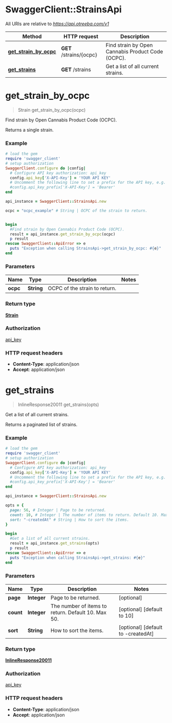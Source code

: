 # SwaggerClient::StrainsApi

All URIs are relative to *https://api.otreeba.com/v1*

Method | HTTP request | Description
------------- | ------------- | -------------
[**get_strain_by_ocpc**](StrainsApi.md#get_strain_by_ocpc) | **GET** /strains/{ocpc} | Find strain by Open Cannabis Product Code (OCPC).
[**get_strains**](StrainsApi.md#get_strains) | **GET** /strains | Get a list of all current strains.


# **get_strain_by_ocpc**
> Strain get_strain_by_ocpc(ocpc)

Find strain by Open Cannabis Product Code (OCPC).

Returns a single strain.

### Example
```ruby
# load the gem
require 'swagger_client'
# setup authorization
SwaggerClient.configure do |config|
  # Configure API key authorization: api_key
  config.api_key['X-API-Key'] = 'YOUR API KEY'
  # Uncomment the following line to set a prefix for the API key, e.g. 'Bearer' (defaults to nil)
  #config.api_key_prefix['X-API-Key'] = 'Bearer'
end

api_instance = SwaggerClient::StrainsApi.new

ocpc = "ocpc_example" # String | OCPC of the strain to return.


begin
  #Find strain by Open Cannabis Product Code (OCPC).
  result = api_instance.get_strain_by_ocpc(ocpc)
  p result
rescue SwaggerClient::ApiError => e
  puts "Exception when calling StrainsApi->get_strain_by_ocpc: #{e}"
end
```

### Parameters

Name | Type | Description  | Notes
------------- | ------------- | ------------- | -------------
 **ocpc** | **String**| OCPC of the strain to return. | 

### Return type

[**Strain**](Strain.md)

### Authorization

[api_key](../README.md#api_key)

### HTTP request headers

 - **Content-Type**: application/json
 - **Accept**: application/json



# **get_strains**
> InlineResponse20011 get_strains(opts)

Get a list of all current strains.

Returns a paginated list of strains.

### Example
```ruby
# load the gem
require 'swagger_client'
# setup authorization
SwaggerClient.configure do |config|
  # Configure API key authorization: api_key
  config.api_key['X-API-Key'] = 'YOUR API KEY'
  # Uncomment the following line to set a prefix for the API key, e.g. 'Bearer' (defaults to nil)
  #config.api_key_prefix['X-API-Key'] = 'Bearer'
end

api_instance = SwaggerClient::StrainsApi.new

opts = { 
  page: 56, # Integer | Page to be returned.
  count: 10, # Integer | The number of items to return. Default 10. Max 50.
  sort: "-createdAt" # String | How to sort the items.
}

begin
  #Get a list of all current strains.
  result = api_instance.get_strains(opts)
  p result
rescue SwaggerClient::ApiError => e
  puts "Exception when calling StrainsApi->get_strains: #{e}"
end
```

### Parameters

Name | Type | Description  | Notes
------------- | ------------- | ------------- | -------------
 **page** | **Integer**| Page to be returned. | [optional] 
 **count** | **Integer**| The number of items to return. Default 10. Max 50. | [optional] [default to 10]
 **sort** | **String**| How to sort the items. | [optional] [default to -createdAt]

### Return type

[**InlineResponse20011**](InlineResponse20011.md)

### Authorization

[api_key](../README.md#api_key)

### HTTP request headers

 - **Content-Type**: application/json
 - **Accept**: application/json



